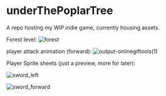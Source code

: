# underThePoplarTree
A repo hosting my WIP indie game, currently housing assets.

Forest level:
![forest](https://github.com/corndog-overflow/underThePoplarTree/assets/104959725/b539348f-9b30-4f3b-9f30-fd2b64d2528c)

player attack animation (forward):
![output-onlinegiftools(1)](https://github.com/corndog-overflow/underThePoplarTree/assets/104959725/45e79835-6246-487e-b504-eee5f1f479f0)


Player Sprite sheets (just a preview, more for later):

![sword_left](https://github.com/corndog-overflow/underThePoplarTree/assets/104959725/a04f855d-b88e-4299-800e-8e066740a49a)

![sword_forward](https://github.com/corndog-overflow/underThePoplarTree/assets/104959725/2f846e59-e528-4c37-91f1-74a783b7fc67)
